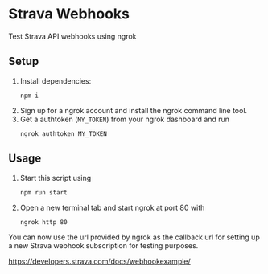 # Strava Webhooks
Test Strava API webhooks using ngrok

## Setup
1. Install dependencies:
    ```
    npm i
    ```
1. Sign up for a ngrok account and install the ngrok command line tool.
1. Get a authtoken (`MY_TOKEN`) from your ngrok dashboard and run
    ```
    ngrok authtoken MY_TOKEN
    ```

## Usage
1. Start this script using 
    ```
    npm run start
    ```
1. Open a new terminal tab and start ngrok at port 80 with 
    ```
    ngrok http 80
    ```

You can now use the url provided by ngrok as the callback url for setting up a new Strava webhook subscription for testing purposes.

https://developers.strava.com/docs/webhookexample/
